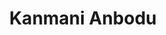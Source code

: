 ---
layout: post
title:  "Kanmani Anbodu"
image: /assets/images/innalakalude-adakkam-parachil.jpg
tags: ["Animal", "Music", "Mystic", "Rollos"]
---